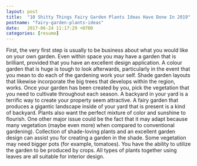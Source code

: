 ```yaml
---
layout: post
title:  "10 Shitty Things Fairy Garden Plants Ideas Have Done In 2019"
postname: "fairy-garden-plants-ideas"
date:   2017-06-24 11:17:29 +0700
categories: [resume]
---
```

First, the very first step is usually to be business about what you would like on your own garden. Even within space you may have a garden that is brilliant, provided that you have an excellent design application. A colour garden that is huge is tough to look afterwards, particularly in the event that you mean to do each of the gardening work your self. Shade garden layouts that likewise incorporate the big trees that develops within the region, works. Once your garden has been created by you, pick the vegetation that you need to cultivate throughout each season. A backyard in your yard is a terrific way to create your property seem attractive. A fairy garden that produces a gigantic landscape inside of your yard that is present is a kind of backyard. Plants also want the perfect mixture of color and sunshine to flourish. One other major issue could be the fact that it may adapt because many vegetation (maybe even more) when compared to conventional gardening). Collection of shade-loving plants and an excellent garden design can assist you for creating a garden in the shade. Some vegetation may need bigger pots (for example, tomatoes). You have the ability to utilize the garden to be produced by crops. All types of plants together using leaves are all suitable for interior design.
